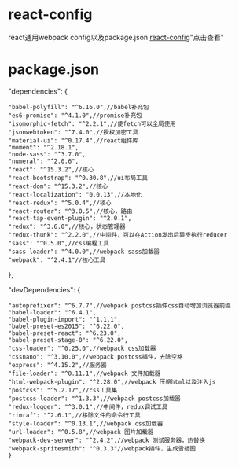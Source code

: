 # react-config
react通用webpack config以及package.json
[react-config](https://forceking3.github.io/react-config)"点击查看"

# package.json

  "dependencies": {
  
    "babel-polyfill": "^6.16.0",//babel补充包
    "es6-promise": "^4.1.0",//promise补充包
    "isomorphic-fetch": "^2.2.1",//使fetch可以全局使用
    "jsonwebtoken": "^7.4.0",//授权加密工具
    "material-ui": "^0.17.4",//react组件库
    "moment": "^2.18.1",
    "node-sass": "^3.7.0",
    "numeral": "^2.0.6",
    "react": "^15.3.2",//核心
    "react-bootstrap": "^0.30.8",//ui布局工具
    "react-dom": "^15.3.2",//核心
    "react-localization": "0.0.13",//本地化
    "react-redux": "^5.0.4",//核心
    "react-router": "^3.0.5",//核心，路由
    "react-tap-event-plugin": "^2.0.1",
    "redux": "^3.6.0",//核心，状态管理器
    "redux-thunk": "^2.2.0",//中间件，可以在Action发出后异步执行reducer
    "sass": "^0.5.0",//css编程工具
    "sass-loader": "^4.0.0",//webpack sass加载器
    "webpack": "^2.4.1"//核心工具
  },
  
  "devDependencies": {
  
    "autoprefixer": "^6.7.7",//webpack postcss插件css自动增加浏览器前缀
    "babel-loader": "^6.4.1",
    "babel-plugin-import": "^1.1.1",
    "babel-preset-es2015": "^6.22.0",
    "babel-preset-react": "^6.23.0",
    "babel-preset-stage-0": "^6.22.0",
    "css-loader": "^0.25.0",//webpack css加载器
    "cssnano": "^3.10.0",//webpack postcss插件，去除空格
    "express": "^4.15.2",//服务器
    "file-loader": "^0.11.1",//webpack 文件加载器
    "html-webpack-plugin": "^2.28.0",//webpack 压缩html以及注入js
    "postcss": "^5.2.17",//css工具集
    "postcss-loader": "^1.3.3",//webpack postcss加载器
    "redux-logger": "^3.0.1",//中间件，redux调试工具
    "rimraf": "^2.6.1",//移除文件的命令行工具
    "style-loader": "^0.13.1",//webpack css加载器
    "url-loader": "^0.5.8",//webpack 图片加载器
    "webpack-dev-server": "^2.4.2",//webpack 测试服务器，热替换
    "webpack-spritesmith": "^0.3.3"//webpack插件，生成雪碧图
    }
